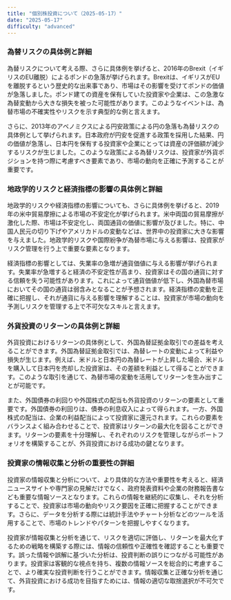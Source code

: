 ```yaml
---
title: "個別株投資について（2025-05-17）"
date: "2025-05-17"
difficulty: "advanced"
---
```


### 為替リスクの具体例と詳細

為替リスクについて考える際、さらに具体例を挙げると、2016年のBrexit（イギリスのEU離脱）によるポンドの急落が挙げられます。Brexitは、イギリスがEUを離脱するという歴史的な出来事であり、市場はその影響を受けてポンドの価値が急落しました。ポンド建ての資産を保有していた投資家や企業は、この急激な為替変動から大きな損失を被った可能性があります。このようなイベントは、為替市場の不確実性やリスクを示す典型的な例と言えます。

さらに、2013年のアベノミクスによる円安政策による円の急落も為替リスクの具体例として挙げられます。日本政府が円安を促進する政策を採用した結果、円の価値が急落し、日本円を保有する投資家や企業にとっては資産の評価額が減少するリスクが生じました。このような政策による為替リスクは、投資家が外貨ポジションを持つ際に考慮すべき要素であり、市場の動向を正確に予測することが重要です。

### 地政学的リスクと経済指標の影響の具体例と詳細

地政学的リスクや経済指標の影響についても、さらに具体例を挙げると、2019年の米中貿易摩擦による市場の不安定化が挙げられます。米中両国の貿易摩擦が激化した際、市場は不安定化し、両国通貨の価値に影響が及びました。特に、中国人民元の切り下げやアメリカドルの変動などは、世界中の投資家に大きな影響を与えました。地政学的リスクや国際紛争が為替市場に与える影響は、投資家がリスク管理を行う上で重要な要素となります。

経済指標の影響としては、失業率の急増が通貨価値に与える影響が挙げられます。失業率が急増すると経済の不安定性が高まり、投資家はその国の通貨に対する信頼を失う可能性があります。これによって通貨価値が低下し、外国為替市場においてその国の通貨は弱含みとなることが予想されます。経済指標の変動を正確に把握し、それが通貨に与える影響を理解することは、投資家が市場の動向を予測しリスクを管理する上で不可欠なスキルと言えます。

### 外貨投資のリターンの具体例と詳細

外貨投資におけるリターンの具体例として、外国為替証拠金取引での差益を考えることができます。外国為替証拠金取引では、為替レートの変動によって利益や損失が生じます。例えば、米ドルと日本円の為替レートが上昇した場合、米ドルを購入して日本円を売却した投資家は、その差額を利益として得ることができます。このような取引を通じて、為替市場の変動を活用してリターンを生み出すことが可能です。

また、外国債券の利回りや外国株式の配当も外貨投資のリターンの要素として重要です。外国債券の利回りは、債券の利息収入によって得られます。一方、外国株式の配当は、企業の利益配当によって投資家に還元されます。これらの要素をバランスよく組み合わせることで、投資家はリターンの最大化を図ることができます。リターンの要素を十分理解し、それぞれのリスクを管理しながらポートフォリオを構築することが、外貨投資における成功の鍵となります。

### 投資家の情報収集と分析の重要性の詳細

投資家の情報収集と分析について、より具体的な方法や重要性を考えると、経済ニュースサイトや専門家の見解だけでなく、政府発表資料や企業の財務報告書なども重要な情報ソースとなります。これらの情報を継続的に収集し、それを分析することで、投資家は市場の動向やリスク要因を正確に把握することができます。さらに、データを分析する際には統計手法やチャート分析などのツールを活用することで、市場のトレンドやパターンを把握しやすくなります。

投資家が情報収集と分析を通じて、リスクを適切に評価し、リターンを最大化するための戦略を構築する際には、情報の信頼性や正確性を確認することも重要です。誤った情報や誤解に基づいた分析は、投資判断の誤りにつながる可能性があります。投資家は客観的な視点を持ち、複数の情報ソースを総合的に考慮することで、より確実な投資判断を行うことができます。情報収集と正確な分析を通じて、外貨投資における成功を目指すためには、情報の適切な取捨選択が不可欠です。
